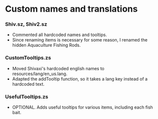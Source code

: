 # Custom names and translations
### Shiv.sz, Shiv2.sz
- Commented all hardcoded names and tooltips.  
- Since renaming items is necessary for some reason, I renamed the hidden Aquaculture Fishing Rods.

### CustomTooltips.zs
- Moved Shivaxi's hardcoded english names to resources/lang/en_us.lang.  
- Adapted the addTooltip function, so it takes a lang key instead of a hardcoded text.  

### UsefulTooltips.zs
- OPTIONAL. Adds useful tooltips for various items, including each fish bait.
